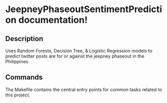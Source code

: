 # JeepneyPhaseoutSentimentPrediction documentation!

## Description

Uses Random Forests, Decision Tree, & Logistic Regression models to predict twitter posts are for or against the jeepney phaseout in the Philippines

## Commands

The Makefile contains the central entry points for common tasks related to this project.

